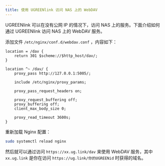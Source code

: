 ```yaml
---
title: 使用 UGREENlink 访问 NAS 上的 WebDAV
---
```


UGREENlink 可以在没有公网 IP 的情况下，访问 NAS 上的服务。下面介绍如何通过 UGREENlink 访问 NAS 上的 WebDAV 服务。

添加文件 `/etc/nginx/conf.d/webdav.conf` ，内容如下：

```nginx
location = /dav {
    return 301 $scheme://$http_host/dav/;
}

location ^~ /dav/ {
    proxy_pass http://127.0.0.1:5005/;

    include /etc/nginx/proxy_params;

    proxy_pass_request_headers on;

    proxy_request_buffering off;
    proxy_buffering off;
    client_max_body_size 0;

    proxy_read_timeout 3600s;
}
```

重新加载 Nginx 配置：

```bash
sudo systemctl reload nginx
```

然后就可以通过访问 `https://xx.ug.link/dav` 来使用 WebDAV 服务，其中 `xx.ug.link` 是你在访问 `https://ug.link/你的UGREENid` 时获得的域名。
